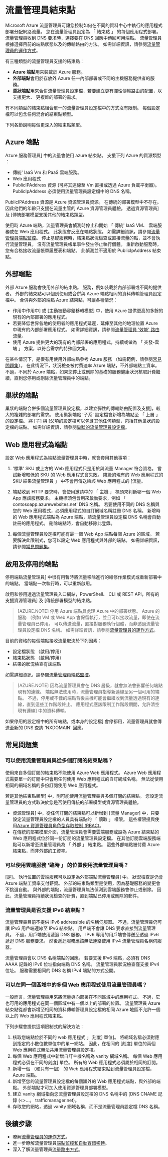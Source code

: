 <properties
    pageTitle="流量管理員結束點類型 |Microsoft Azure"
    description="本文說明的不同類型的端點，可供使用 Azure 流量管理員"
    services="traffic-manager"
    documentationCenter=""
    authors="sdwheeler"
    manager="carmonm"
    editor=""
/>
<tags
    ms.service="traffic-manager"
    ms.devlang="na"
    ms.topic="article"
    ms.tgt_pltfrm="na"
    ms.workload="infrastructure-services"
    ms.date="10/11/2016"
    ms.author="sewhee"
/>

# <a name="traffic-manager-endpoints"></a>流量管理員結束點

Microsoft Azure 流量管理員可讓您控制如何在不同的資料中心中執行的應用程式部署分配網路流量。 您在流量管理員設定為 「 結束點 」 的每個應用程式部署。 流量管理員收到 DNS 要求時，選擇要在 DNS 回應中傳回可用端點。 流量管理員根據選擇目前的端點狀態以及的傳輸路由的方法。 如需詳細資訊，請參閱[流量管理員的運作方式](traffic-manager-how-traffic-manager-works.md)。

有三種類型的流量管理員支援的結束點︰

- **Azure 端點**用來裝載於 Azure 服務。
- **外部端點**會用於存放外 Azure 任一內部部署或不同的主機服務提供者的服務。
- **巢狀端點**用來合併流量管理員設定檔，若要建立更有彈性傳輸路由的配置，以支援更大、 更複雜的部署的需求。

有不同類型的結束點組合單一的流量管理員設定檔中的方式沒有限制。 每個設定檔可以包含任何混合的結束點類型。

下列各節說明每個更深入的結束點類型。

## <a name="azure-endpoints"></a>Azure 端點

Azure 服務管理員] 中的流量會使用 azure 結束點。 支援下列 Azure 的資源類型︰

- 傳統' IaaS Vm 和 PaaS 雲端服務。
- Web 應用程式
- PublicIPAddress 資源 (可將其連線至 Vm 直接或透過 Azure 負載平衡器)。 PublicIpAddress 必須使用流量管理員設定檔中的 DNS 名稱。

PublicIPAddress 資源是 Azure 資源管理員資源。 在傳統的部署模型中不存在。 因此他們的年齡只支援在流量主管的 Azure 資源管理員體驗。 透過資源管理員] 及 [傳統部署模型支援其他的結束點類型。

使用時 Azure 端點，流量管理員會偵測時停止和開始 「 傳統' IaaS VM、 雲端服務或在 Web 應用程式。 此狀態會反應在端點狀態。 如需詳細資訊，請參閱[流量管理員端點監控](traffic-manager-monitoring.md#endpoint-and-profile-status)。 停止基礎服務時，結束點狀況檢查或直接流量的點，並不會執行流量管理員。 沒有流量管理員帳單事件發生停止執行個體。 重新啟動服務時，您有合格接收流量帳單履歷表和端點。 此偵測並不適用於 PublicIpAddress 結束點。

## <a name="external-endpoints"></a>外部端點

外部 Azure 服務會使用外部的結束點。 服務，例如裝載於內部部署或不同的提供者。 外部的結束點可以個別使用或合併與 Azure 端點相同的資料傳輸管理員設定檔中。 合併與外部的端點 Azure 結束點，可讓各種情況︰

- 作用中作用中] 或 [主動被動容錯移轉模型] 中，使用 Azure 提供更高的多餘的現有的內部部署的應用程式。
- 若要降低世界各地的使用者的應用程式延遲，延伸至其他的地理位置 Azure 中現有的內部部署應用程式。 如需詳細資訊，請參閱[流量管理員 '效能' 路由流量](traffic-manager-routing-methods.md#performance-traffic-routing-method)。
- 使用 Azure 提供更大的現有的內部部署的應用程式，持續或做為 「 突發-雲端 」 方案，以符合需求的特殊圖文集。

在某些情況下，是很有用使用外部端點參考 Azure 服務 （如需範例，請參閱[常見問題集](#faq)）。 在此情況下，狀況檢查被付費速率 Azure 端點，不外部端點工資率。 不過，不同於 Azure 端點，如果您停止或刪除的基礎的服務健康狀況核取計費繼續，直到您停用或刪除流量管理員中的端點。

## <a name="nested-endpoints"></a>巢狀的端點

巢狀的端點合併多個流量管理員設定檔，以建立彈性的傳輸路由配置及支援]，較大的複雜的部署的需求。 使用巢狀端點 '子系' 設定檔會新增為端點至 「 上層 」 的設定檔。 將 [子] 與 [父項的設定檔可以包含其他任何類型，包括其他巢狀的設定檔的端點。 如需詳細資訊，請參閱[巢狀的流量管理員設定檔](traffic-manager-nested-profiles.md)。

## <a name="web-apps-as-endpoints"></a>Web 應用程式為端點

設定 Web 應用程式為端點流量管理員中時，就會套用其他事項︰

1. '標準' SKU 或上方的 Web 應用程式只是用於與流量 Manager 符合資格。 嘗試新增較低的 SKU 的 Web 應用程式會失敗。 降級的現有的 Web 應用程式的 SKU 結果流量管理員 」 中不會再傳送給該 Web 應用程式的 [流量。

2. 端點收到 HTTP 要求時，會使用邀請中的 「 主機 」 標頭來判斷哪一個 Web App 應該服務要求。 主機標頭包含用來啟動要求，例如 「 contosoapp.azurewebsites.net' DNS 名稱。 若要使用不同的 DNS 名稱與您的 Web 應用程式，必須應用程式的自訂網域名稱註冊 DNS 名稱。 新增時的 Web 應用程式端點為 Azure 端點，請流量管理員設定檔 DNS 名稱會自動註冊的應用程式。 刪除端點時，會自動移除此登錄。

3. 每個流量管理員設定檔可能有最一個 Web App 端點每個 Azure 的區域。 若要解決此限制式，您可以設定 Web 應用程式與外部的端點。 如需詳細資訊，請參閱[常見問題集](#faq)。

## <a name="enabling-and-disabling-endpoints"></a>啟用及停用的端點

停用端點流量管理員] 中很有用暫時將流量移除進行的維修作業模式或重新部署中的端點。 當端點一次執行時，可以重新啟用。

啟用和停用透過流量管理員入口網站，PowerShell、 CLI 或 REST API，所有的支援資源管理員] 及 [傳統部署模型的結束點。

>[AZURE.NOTE] 停用 Azure 端點具處理 Azure 中的部署狀態。 Azure 的服務 （例如 VM 或 Web App 會保留執行，並且可以接收流量，即使在流量管理員已停用。 可以傳送流量，直接對服務執行個體，而非透過流量管理員設定檔 DNS 名稱。 如需詳細資訊，請參閱[流量管理員的運作方式](traffic-manager-how-traffic-manager-works.md)。

目前的資格的每個端點接收流量取決於下列因素︰

- 設定檔狀態 （啟用/停用）
- 結束點狀態 （啟用/停用）
- 結果的狀況檢查有該端點

如需詳細資訊，請參閱[流量管理員端點監控](traffic-manager-monitoring.md#endpoint-and-profile-status)。

>[AZURE.NOTE] 因為流量管理員會在 DNS 層級，就會無法會影響任何端點現有的連線。 端點無法使用時，流量管理員指導新連線至另一個可用的端點。 不過，停用或不佳的端點背後主機可能會繼續收到流量透過現有的連線，直到這些工作階段終止。 應用程式應該限制工作階段期間，允許清空現有連線] 中的資料傳輸。

如果停用的設定檔中的所有端點，或本身的設定檔] 會停都用，流量管理員就會傳送至新的 DNS 查詢 'NXDOMAIN' 回應。

## <a name="faq"></a>常見問題集

### <a name="can-i-use-traffic-manager-with-endpoints-from-multiple-subscriptions"></a>可以使用流量管理員與從多個訂閱的結束點嗎？

使用來自多個訂閱的結束點不能使用 Azure Web 應用程式。 Azure Web 應用程式需要單一的訂閱中只會用任何使用 Web 應用程式的自訂網域名稱。 無法從使用相同的網域名稱的多份訂閱使用 Web 應用程式。

若是其他結束點類型] 中，則可能使用流量管理員與多個訂閱的結束點。 您設定流量管理員的方式取決於您是否使用傳統的部署模型或資源管理員體驗。

- 資源管理員] 中，從任何訂閱的結束點可以新增到 [流量 Manager] 中，只要設定流量管理員設定檔的人員具有端點的 「 讀取 」 權限。 這些權限授與使用[Azure 資源管理員角色型存取控制 (RBAC)](../active-directory/role-based-access-control-configure.md)。
- 在傳統的部署模型介面，流量管理員會需要雲端服務或設為 Azure 結束點的 Web 應用程式位於同一份訂閱的流量管理員設定檔。 在其他訂閱雲端服務端點可以新增至流量管理員為 「 外部 」 結束點。 這些外部端點被付費 Azure 結束點，而非外部的工資率。

### <a name="can-i-use-traffic-manager-with-cloud-service-staging-slots"></a>可以使用雲端服務 '臨時 」 的位置使用流量管理員嗎？

[是]。 執行位置的雲端服務可以設定為外部端點流量管理員] 中。 狀況檢查是仍會 Azure 端點工資率支付薪資。 外部的結束點類型是使用，因為基礎服務的變更會不挑選自動。 與外部的端點，流量管理員無法偵測到雲端服務會停止或刪除。 因此，流量管理員持續狀況檢查的計費，直到端點已停用或刪除的郵件。

### <a name="does-traffic-manager-support-ipv6-endpoints"></a>流量管理員是否支援 IPv6 結束點？

流量管理員目前不提供 IPv6 addressible 的名稱伺服器。 不過，流量管理員仍可讓 IPv6 用戶端連線至 IPv6 結束點。 用戶端不會讓 DNS 要求直接到流量管理員。 不過，用戶端使用遞迴 DNS 服務。 IPv6 專用的用戶端會傳送至透過 IPv6 遞迴 DNS 服務要求。 然後遞迴服務應該無法連絡使用 IPv4 流量管理員名稱伺服器。

流量管理員會以 DNS 名稱端點的回應。 若要支援 IPv6 端點，必須有 DNS AAAA 記錄的 IPv6 位址指向端點 DNS 名稱。 流量管理員狀況檢查僅支援 IPv4 位址。 服務需要相同的 DNS 名稱 IPv4 端點的方式公開。

### <a name="can-i-use-traffic-manager-with-more-than-one-web-app-in-the-same-region"></a>可以在同一個區域中的多個 Web 應用程式使用流量管理員嗎？

一般而言，流量管理員用來將流量導向部署在不同區域中的應用程式。 不過，它也可用的應用程式在同一個區域中有一個以上的部署的位置。 流量管理員 Azure 結束點從都會新增至相同的資料傳輸管理員設定檔的相同 Azure 地區不允許一個以上的 Web 應用程式結束點。

下列步驟會提供這項限制式的解決方法︰

1. 核取您端點位於不同的 web 應用程式 」 刻度] 單位]。 將網域名稱必須對應到指定的小數位數單位中的單一網站。 因此，在相同的 [刻度] 單位的兩個 Web 應用程式無法共用流量管理員設定檔。
2. 每個 Web 應用程式中新增自訂主機名稱為 vanity 網域名稱。 每個 Web 應用程式必須在不同的刻度] 單位。 所有的 Web 應用程式必須屬於相同的訂閱。
3. 新增一個 （和只有一個） 的 Web 應用程式結束點到流量管理員設定檔，Azure 端點。
4. 新增至您的流量管理員設定檔的每個額外的 Web 應用程式端點，與外部的端點。 外部端點才可加入使用資源管理員部署模型。
5. 建立 vanity 網域指向您流量管理員設定檔的 DNS 名稱中的 [DNS CNAME 記錄 (<>...。 trafficmanager.net)。
6. 存取您的網站，透過 vanity 網域名稱，而不是流量管理員設定檔 DNS 名稱。

## <a name="next-steps"></a>後續步驟

- 瞭解[流量管理員的運作方式](traffic-manager-how-traffic-manager-works.md)。
- 進一步瞭解流量管理員[端點監控和自動容錯移轉](traffic-manager-monitoring.md)。
- 深入了解流量管理員[流量路由方式](traffic-manager-routing-methods.md)。
